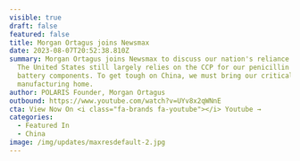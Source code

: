 ```yaml
---
visible: true
draft: false
featured: false
title: Morgan Ortagus joins Newsmax
date: 2023-08-07T20:52:38.810Z
summary: Morgan Ortagus joins Newsmax to discuss our nation's reliance on China.
  The United States still largely relies on the CCP for our penicillin and EV
  battery components. To get tough on China, we must bring our critical
  manufacturing home.
author: POLARIS Founder, Morgan Ortagus
outbound: https://www.youtube.com/watch?v=UYv8x2qWNnE
cta: View Now On <i class="fa-brands fa-youtube"></i> Youtube →
categories:
  - Featured In
  - China
image: /img/updates/maxresdefault-2.jpg
---
```

